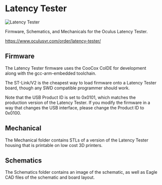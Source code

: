 Latency Tester
==============

![Latency Tester](https://www.oculusvr.com/wp-content/themes/oculus/img/oculus-latency-tester.png)

Firmware, Schematics, and Mechanicals for the Oculus Latency Tester.

https://www.oculusvr.com/order/latency-tester/

Firmware
--------

The Latency Tester firmware uses the CooCox CoIDE for development along with 
the gcc-arm-embedded toolchain.

The ST-Link/V2 is the cheapest way to load firmware onto a Latency Tester
board, though any SWD compatible programmer should work.

Note that the USB Product ID is set to 0x0101, which matches the production
version of the Latency Tester.  If you modify the firmware in a way that
changes the USB interface, please change the Product ID to 0x0100.

Mechanical
----------

The Mechanical folder contains STLs of a version of the Latency Tester housing
that is printable on low cost 3D printers.

Schematics
----------

The Schematics folder contains an image of the schematic, as well as Eagle CAD files
of the schematic and board layout.
